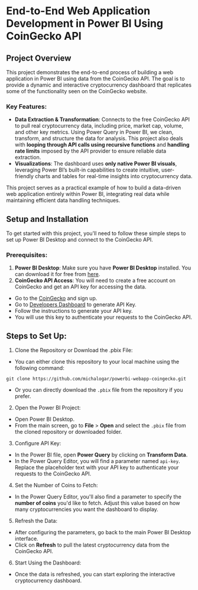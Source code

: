 # End-to-End Web Application Development in Power BI Using CoinGecko API

## Project Overview
This project demonstrates the end-to-end process of building a web application in Power BI using data from the CoinGecko API. The goal is to provide a dynamic and interactive cryptocurrency dashboard that replicates some of the functionality seen on the CoinGecko website.

### Key Features:

  - **Data Extraction & Transformation**: Connects to the free CoinGecko API to pull real cryptocurrency data, including price, market cap, volume, and other key metrics. Using Power Query in Power BI, we clean, transform, and structure the data for analysis. This project also deals with **looping through API calls using recursive functions** and **handling rate limits** imposed by the API provider to ensure reliable data extraction.
  - **Visualizations**: The dashboard uses **only native Power BI visuals**, leveraging Power BI’s built-in capabilities to create intuitive, user-friendly charts and tables for real-time insights into cryptocurrency data.

This project serves as a practical example of how to build a data-driven web application entirely within Power BI, integrating real data while maintaining efficient data handling techniques.

## Setup and Installation
To get started with this project, you'll need to follow these simple steps to set up Power BI Desktop and connect to the CoinGecko API.

### Prerequisites:
1. **Power BI Desktop**: Make sure you have **Power BI Desktop** installed. You can download it for free from [here](https://www.microsoft.com/en-us/download/details.aspx?id=58494).
2. **CoinGecko API Access**: You will need to create a free account on CoinGecko and get an API key for accessing the data.
   
  - Go to the [CoinGecko](https://www.coingecko.com/) and sign up.
  - Go to [Developers Dashboard](https://www.coingecko.com/en/developers/dashboard) to generate API Key.
  - Follow the instructions to generate your API key.
  - You will use this key to authenticate your requests to the CoinGecko API.

## Steps to Set Up:
1. Clone the Repository or Download the .pbix File:
  - You can either clone this repository to your local machine using the following command:
  ```
  git clone https://github.com/michalogar/powerbi-webapp-coingecko.git
  ```
  - Or you can directly download the `.pbix` file from the repository if you prefer.
2. Open the Power BI Project:
  - Open Power BI Desktop.
  - From the main screen, go to **File** > **Open** and select the `.pbix` file from the cloned repository or downloaded folder.
3. Configure API Key:
  - In the Power BI file, open **Power Query** by clicking on **Transform Data**.
  - In the Power Query Editor, you will find a parameter named `api-key`. Replace the placeholder text with your API key to authenticate your requests to the CoinGecko API.
4. Set the Number of Coins to Fetch:
  - In the Power Query Editor, you'll also find a parameter to specify the **number of coins** you'd like to fetch. Adjust this value based on how many cryptocurrencies you want the dashboard to display.
5. Refresh the Data:
  - After configuring the parameters, go back to the main Power BI Desktop interface.
  - Click on **Refresh** to pull the latest cryptocurrency data from the CoinGecko API.
6. Start Using the Dashboard:
  - Once the data is refreshed, you can start exploring the interactive cryptocurrency dashboard.

